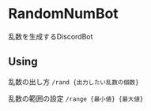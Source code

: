 # RandomNumBot
乱数を生成するDiscordBot

## Using
乱数の出し方
`/rand {出力したい乱数の個数}`

乱数の範囲の設定
`/range {最小値} {最大値}`